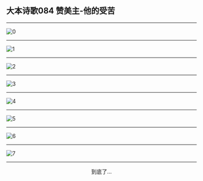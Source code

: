 
## 大本诗歌084 赞美主-他的受苦
        
<div id="aplayer0"></div>

<div id="aplayer1"></div>

<div id="aplayer2"></div>

---

<img alt="0" data-original="https://cdn.jsdelivr.net/gh/k34869/shi/data/d0080/0">

---

<img alt="1" data-original="https://cdn.jsdelivr.net/gh/k34869/shi/data/d0080/1">

---

<img alt="2" data-original="https://cdn.jsdelivr.net/gh/k34869/shi/data/d0080/2">

---

<img alt="3" data-original="https://cdn.jsdelivr.net/gh/k34869/shi/data/d0080/3">

---

<img alt="4" data-original="https://cdn.jsdelivr.net/gh/k34869/shi/data/d0080/4">

---

<img alt="5" data-original="https://cdn.jsdelivr.net/gh/k34869/shi/data/d0080/5">

---

<img alt="6" data-original="https://cdn.jsdelivr.net/gh/k34869/shi/data/d0080/6">

---

<img alt="7" data-original="https://cdn.jsdelivr.net/gh/k34869/shi/data/d0080/7">

---

<p style="text-align: center">到底了...</p>

<script src="/js/dist-view.js"></script>

<script>
MAIN.id = 'd0080';
        
const ap0 = new APlayer({
    container: document.getElementById('aplayer0'),
    volume: 1,
    loop: 'none',
    preload: 'none',
    audio: [{
        name: 'D84.mp3',
        artist: '大本诗歌',
        url: 'https://res.wx.qq.com/voice/getvoice?mediaid=MzI0NTk3MDM5M18yMjQ3NTE3NTU3',
        cover: '/favicon'
    }]
});
const ap1 = new APlayer({
    container: document.getElementById('aplayer1'),
    volume: 1,
    loop: 'none',
    preload: 'none',
    audio: [{
        name: 'D84第一节领唱.mp3',
        artist: '大本诗歌',
        url: 'https://res.wx.qq.com/voice/getvoice?mediaid=MzI0NTk3MDM5M18yMjQ3NTE3NTU4',
        cover: '/favicon'
    }]
});
const ap2 = new APlayer({
    container: document.getElementById('aplayer2'),
    volume: 1,
    loop: 'none',
    preload: 'none',
    audio: [{
        name: 'D84教唱版.mp3',
        artist: '大本诗歌',
        url: 'https://res.wx.qq.com/voice/getvoice?mediaid=MzI0NTk3MDM5M18yMjQ3NTE3NTU5',
        cover: '/favicon'
    }]
});
</script>
